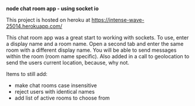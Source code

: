 <p><b>node chat room app - using socket io</b></p>

<p>This project is hosted on heroku at <a href="https://intense-wave-25014.herokuapp.com/" target="_blank">https://intense-wave-25014.herokuapp.com/</a> </p>

<p>This chat room app was a great start to working with sockets. To use, enter a display name and a room name. Open a second tab and enter the same room with a different display name. You will be able to send messages within the room (room name specific). Also added in a call to geolocation to send the users current location, because, why not.</p>

<p>Items to still add:</p>
<ul>
<li>make chat rooms case insensitive</li>
<li>reject users with identical names</li>
<li>add list of active rooms to choose from</li>
</ul>